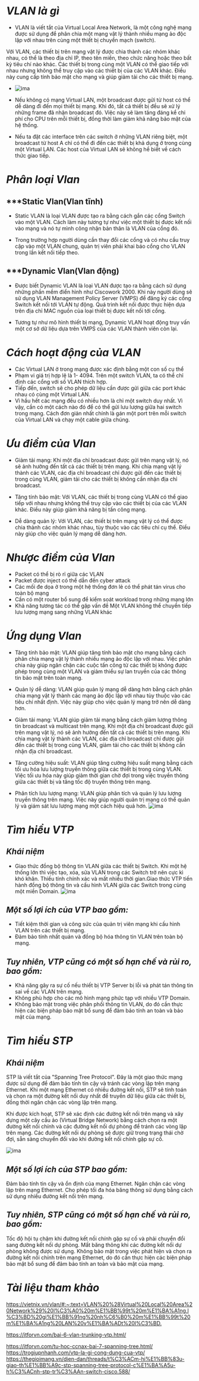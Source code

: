 

# ***VLAN là gì***
- VLAN là viết tắt của Virtual Local Area Network, là một công nghệ mạng được sử dụng để phân chia một mạng vật lý thành nhiều mạng ảo độc lập với nhau trên cùng một thiết bị chuyển mạch (switch).

Với VLAN, các thiết bị trên mạng vật lý được chia thành các nhóm khác nhau, có thể là theo địa chỉ IP, theo tên miền, theo chức năng hoặc theo bất kỳ tiêu chí nào khác. Các thiết bị trong cùng một VLAN có thể giao tiếp với nhau nhưng không thể truy cập vào các thiết bị của các VLAN khác. Điều này cung cấp tính bảo mật cho mạng và giúp giảm tải cho các thiết bị mạng.
- ![ima](./ImaVlan/1.png)
- Nếu không có mạng Virtual LAN, một broadcast được gửi từ host có thể dễ dàng đi đến mọi thiết bị mạng. Khi đó, tất cả thiết bị đều sẽ xử lý những frame đã nhận broadcast đó. Việc này sẽ làm tăng đáng kể chi phí cho CPU trên mỗi thiết bị, đồng thời làm giảm khả năng bảo mật của hệ thống.

- Nếu ta đặt các interface trên các switch ở những VLAN riêng biệt, một broadcast từ host A chỉ có thể đi đến các thiết bị khả dụng ở trong cùng một Virtual LAN. Các host của Virtual LAN sẽ không hề biết về cách thức giao tiếp.

# ***Phân loại Vlan***
## ***Static Vlan(Vlan tĩnh)
- Static VLAN là loại VLAN được tạo ra bằng cách gắn các cổng Switch vào một VLAN. Cách làm này tương tự như việc một thiết bị được kết nối vào mạng và nó tự mình công nhận bản thân là VLAN của cổng đó.

- Trong trường hợp người dùng cần thay đổi các cổng và có nhu cầu truy cập vào một VLAN chung, quản trị viên phải khai báo cổng cho VLAN trong lần kết nối tiếp theo.

## ***Dynamic Vlan(Vlan động)

- Được biết Dynamic VLAN là loại VLAN được tạo ra bằng cách sử dụng những phần mềm điển hình như Ciscowork 2000. Khi này người dùng sẽ sử dụng VLAN Management Policy Server (VMPS) để đăng ký các cổng Switch kết nối tới VLAN tự động. Quá trình kết nối được thực hiện dựa trên địa chỉ MAC nguồn của loại thiết bị được kết nối tới cổng.

- Tương tự như mô hình thiết bị mạng, Dynamic VLAN hoạt động truy vấn một cơ sở dữ liệu dựa trên VMPS của các VLAN thành viên còn lại.
# ***Cách hoạt động của VLAN***
- Các Virtual LAN ở trong mạng được xác định bằng một con số cụ thể
- Phạm vi giá trị hợp lệ là 1- 4094. Trên một switch VLAN, ta có thể chỉ định các cổng với số VLAN thích hợp.
- Tiếp đến, switch sẽ cho phép dữ liệu cần được gửi giữa các port khác nhau có cùng một Virtual LAN.
- Vì hầu hết các mạng đều có nhiều hơn là chỉ một switch duy nhất. Vì vậy, cần có một cách nào đó để có thể gửi lưu lượng giữa hai switch trong mạng. Cách đơn giản nhất chính là gán một port trên mỗi switch của Virtual LAN và chạy một cable giữa chúng.
# ***Ưu điểm của Vlan***
- Giảm tải mạng: Khi một địa chỉ broadcast được gửi trên mạng vật lý, nó sẽ ảnh hưởng đến tất cả các thiết bị trên mạng. Khi chia mạng vật lý thành các VLAN, các địa chỉ broadcast chỉ được gửi đến các thiết bị trong cùng VLAN, giảm tải cho các thiết bị không cần nhận địa chỉ broadcast.

- Tăng tính bảo mật: Với VLAN, các thiết bị trong cùng VLAN có thể giao tiếp với nhau nhưng không thể truy cập vào các thiết bị của các VLAN khác. Điều này giúp giảm khả năng bị tấn công mạng.

- Dễ dàng quản lý: Với VLAN, các thiết bị trên mạng vật lý có thể được chia thành các nhóm khác nhau, tùy thuộc vào các tiêu chí cụ thể. Điều này giúp cho việc quản lý mạng dễ dàng hơn.
# ***Nhược điểm của Vlan***
- Packet có thể bị rò rỉ giữa các VLAN
- Packet được inject có thể dẫn đến cyber attack
- Các mối đe dọa ở trong một hệ thống đơn lẻ có thể phát tán virus cho toàn bộ mạng
- Cần có một router bổ sung để kiểm soát workload trong những mạng lớn
- Khả năng tương tác có thể gặp vấn đề
Một VLAN không thể chuyển tiếp lưu lượng mạng sang những VLAN khác
# ***Ứng dụng Vlan***
- Tăng tính bảo mật: VLAN giúp tăng tính bảo mật cho mạng bằng cách phân chia mạng vật lý thành nhiều mạng ảo độc lập với nhau. Việc phân chia này giúp ngăn chặn các cuộc tấn công từ các thiết bị không được phép trong cùng một VLAN và giảm thiểu sự lan truyền của các thông tin bảo mật trên toàn mạng.

- Quản lý dễ dàng: VLAN giúp quản lý mạng dễ dàng hơn bằng cách phân chia mạng vật lý thành các mạng ảo độc lập với nhau tùy thuộc vào các tiêu chí nhất định. Việc này giúp cho việc quản lý mạng trở nên dễ dàng hơn.

- Giảm tải mạng: VLAN giúp giảm tải mạng bằng cách giảm lượng thông tin broadcast và multicast trên mạng. Khi một địa chỉ broadcast được gửi trên mạng vật lý, nó sẽ ảnh hưởng đến tất cả các thiết bị trên mạng. Khi chia mạng vật lý thành các VLAN, các địa chỉ broadcast chỉ được gửi đến các thiết bị trong cùng VLAN, giảm tải cho các thiết bị không cần nhận địa chỉ broadcast.

- Tăng cường hiệu suất: VLAN giúp tăng cường hiệu suất mạng bằng cách tối ưu hóa lưu lượng truyền thông giữa các thiết bị trong cùng VLAN. Việc tối ưu hóa này giúp giảm thời gian chờ đợi trong việc truyền thông giữa các thiết bị và tăng tốc độ truyền thông trên mạng.

- Phân tích lưu lượng mạng: VLAN giúp phân tích và quản lý lưu lượng truyền thông trên mạng. Việc này giúp người quản trị mạng có thể quản lý và giám sát lưu lượng mạng một cách hiệu quả hơn.
![ima](./ImaVlan/2.png)

# ***Tìm hiểu VTP***
## ***Khái niệm***   
   - Giao thức đồng bộ thông tin VLAN giữa các thiết bị Switch. Khi một hệ thống lớn thì việc tạo, xóa, sửa VLAN trong các Switch trở nên cực kì khó khăn. Thiếu tính chính xác và mất nhiều thời gian.Giao thức VTP tiến hành đồng bộ thông tin và cấu hình VLAN giữa các Switch trong cùng một miền Domain.
![ima](./ImaVlan/3.png)


## ***Một số lợi ích của VTP bao gồm:***

- Tiết kiệm thời gian và công sức của quản trị viên mạng khi cấu hình VLAN trên các thiết bị mạng.
- Đảm bảo tính nhất quán và đồng bộ hóa thông tin VLAN trên toàn bộ mạng.
## ***Tuy nhiên, VTP cũng có một số hạn chế và rủi ro, bao gồm:***

- Khả năng gây ra sự cố nếu thiết bị VTP Server bị lỗi và phát tán thông tin sai về các VLAN trên mạng.
- Không phù hợp cho các mô hình mạng phức tạp với nhiều VTP Domain.
- Không bảo mật trong việc phân phối thông tin VLAN, do đó cần thực hiện các biện pháp bảo mật bổ sung để đảm bảo tính an toàn và bảo mật của mạng.

# ***Tìm hiểu STP***
## ***Khái niệm***
STP là viết tắt của "Spanning Tree Protocol". Đây là một giao thức mạng được sử dụng để đảm bảo tính tin cậy và tránh các vòng lặp trên mạng Ethernet. Khi một mạng Ethernet có nhiều đường kết nối, STP sẽ tính toán và chọn ra một đường kết nối duy nhất để truyền dữ liệu giữa các thiết bị, đồng thời ngăn chặn các vòng lặp trên mạng.

Khi được kích hoạt, STP sẽ xác định các đường kết nối trên mạng và xây dựng một cây cầu ảo (Virtual Bridge Network) bằng cách chọn ra một đường kết nối chính và các đường kết nối dự phòng để tránh các vòng lặp trên mạng. Các đường kết nối dự phòng sẽ được giữ trong trạng thái chờ đợi, sẵn sàng chuyển đổi vào khi đường kết nối chính gặp sự cố.

![ima](./ImaVlan/4.png)
## ***Một số lợi ích của STP bao gồm:***

Đảm bảo tính tin cậy và ổn định của mạng Ethernet.
Ngăn chặn các vòng lặp trên mạng Ethernet.
Cho phép tối đa hóa băng thông sử dụng bằng cách sử dụng nhiều đường kết nối trên mạng.
## ***Tuy nhiên, STP cũng có một số hạn chế và rủi ro, bao gồm:***

Tốc độ hội tụ chậm khi đường kết nối chính gặp sự cố và phải chuyển đổi sang đường kết nối dự phòng.
Mất băng thông khi các đường kết nối dự phòng không được sử dụng.
Không bảo mật trong việc phát hiện và chọn ra đường kết nối chính trên mạng Ethernet, do đó cần thực hiện các biện pháp bảo mật bổ sung để đảm bảo tính an toàn và bảo mật của mạng.

# ***Tài liệu tham khảo***
<https://vietnix.vn/vlan/#:~:text=VLAN%20%28Virtual%20Local%20Area%20Network%29%20l%C3%A0%20m%E1%BB%99t%20m%E1%BA%A1ng,l%C3%BD%20gi%E1%BB%91ng%20nh%C6%B0%20m%E1%BB%99t%20m%E1%BA%A1ng%20LAN%20v%E1%BA%ADt%20l%C3%BD.>

<https://itforvn.com/bai-6-vlan-trunking-vtp.html/>

<https://itforvn.com/tu-hoc-ccnax-bai-7-spanning-tree.html/>
<https://trogiupnhanh.com/vtp-la-gi-cong-dung-cua-vtp/>
<https://thegioimang.vn/dien-dan/threads/t%C3%ACm-hi%E1%BB%83u-giao-th%E1%BB%A9c-stp-spanning-tree-protocol-c%E1%BA%A5u-h%C3%ACnh-stp-tr%C3%AAn-switch-cisco.588/>
